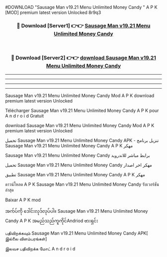 #DOWNLOAD "Sausage Man v19.21 Menu Unlimited Money Candy " A P K [MOD] premium latest version Unlocked 8r9q3 



<div align="center">

<h3>🔴 Download [Server1] 👉👉 <a href="https://apkdownload12.web.app/?title=Sausage Man v19.21 Menu Unlimited Money Candy ">Sausage Man v19.21 Menu Unlimited Money Candy  </a></h3><br>

<h3>🔴 Download [Server2] 👉👉 <a href="https://apkdownload12.web.app/?title=Sausage Man v19.21 Menu Unlimited Money Candy ">download Sausage Man v19.21 Menu Unlimited Money Candy  </a></h3>
</div>


----------------------------------------------------------

----------------------------------------------------------

----------------------------------------------------------

----------------------------------------------------------


Sausage Man v19.21 Menu Unlimited Money Candy  Mod A P K download premium latest version Unlocked

Télécharger  Sausage Man v19.21 Menu Unlimited Money Candy  A P K pour A n d r o i d Gratuit

download Sausage Man v19.21 Menu Unlimited Money Candy  Mod A P K premium latest version Unlocked

تحميل Sausage Man v19.21 Menu Unlimited Money Candy  APK - تنزيل برنامج Sausage Man v19.21 Menu Unlimited Money Candy  A P K مهكر

Sausage Man v19.21 Menu Unlimited Money Candy  برابط مباشر للاندرويد

تحميل Sausage Man v19.21 Menu Unlimited Money Candy  مهكر اخر اصدار

تطبيق Sausage Man v19.21 Menu Unlimited Money Candy  A P K مهكر

ดาวน์โหลด A P K Sausage Man v19.21 Menu Unlimited Money Candy  รับเวอร์ชันล่าสุด

Baixar A P K mod

အက်ပ်ကို ဒေါင်းလုဒ်လုပ်ပါ။ Sausage Man v19.21 Menu Unlimited Money Candy  A P K အမည်သည်ကူကိုင်Andriod ဗားရှင်း

பதிவிறக்கவும் Sausage Man v19.21 Menu Unlimited Money Candy  APK[ இல்லை விளம்பரங்கள்] 
 
இலவச பதிவிறக்க மோட் A n d r o i d



